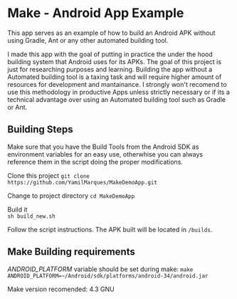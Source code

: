 # Make - Android App Example #

This app serves as an example of how to build an Android APK without using Gradle, Ant or any other automated building tool.

I made this app with the goal of putting in practice the under the hood building system that Android uses for its APKs. The goal of this project is just for researching purposes and learning. Building the app without a Automated building tool is a taxing task and will require higher amount of resources for development and mantainance. I strongly won't recomend to use this methodology in productive Apps unless strictly necessary or if its a technical advantage over using an Automated building tool such as Gradle or Ant.

## Building Steps ##

Make sure that you have the Build Tools from the Android SDK as environment variables for an easy use, otherwhise you can always reference them in the script doing the proper modifications.


Clone this project
`git clone https://github.com/YamilMarques/MakeDemoApp.git`  

Change to project directory
`cd MakeDemoApp`  

Build it  
`sh build_new.sh`    

Follow the script instructions. The APK built will be located in `/builds`.


## Make Building requirements ##

*ANDROID_PLATFORM* variable should be set during make:
`make ANDROID_PLATFORM=~/Android/sdk/platforms/android-34/android.jar`

Make version recomended: 4.3 GNU
